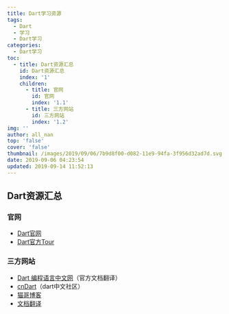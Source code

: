 ```yaml
---
title: Dart学习资源
tags:
  - Dart
  - 学习
  - Dart学习
categories:
  - Dart学习
toc:
  - title: Dart资源汇总
    id: Dart资源汇总
    index: '1'
    children:
      - title: 官网
        id: 官网
        index: '1.1'
      - title: 三方网站
        id: 三方网站
        index: '1.2'
img: ''
author: all_nan
top: 'false'
cover: 'false'
thumbnail: /images/2019/09/06/7b9d8f00-d082-11e9-94fa-3f956d32ad7d.svg
date: 2019-09-06 04:23:54
updated: 2019-09-14 11:52:13
---
```


## Dart资源汇总

### 官网
- [Dart官网](https://dart.dev/)
- [Dart官方Tour](https://dart.dev/guides/language/language-tour)

### 三方网站
- [Dart 编程语言中文网](https://www.dartcn.com/)（官方文档翻译）
- [cnDart](http://www.cndartlang.com/)（dart中文社区）
- [猫哥博客](https://ducafecat.tech/)
- [文档翻译](https://github.com/konieshadow/dart-tour)